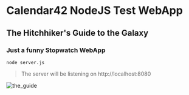 # Calendar42 NodeJS Test WebApp

## The Hitchhiker's Guide to the Galaxy ##

### Just a funny Stopwatch WebApp ###

```nodejs
node server.js
```

>The server will be listening on http://localhost:8080


![the_guide](https://cloud.githubusercontent.com/assets/22228718/18845054/5cdfc440-8420-11e6-9da8-49efea2abc6f.jpg)
